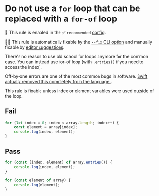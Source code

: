 # Do not use a `for` loop that can be replaced with a `for-of` loop

💼 This rule is enabled in the ✅ `recommended` [config](https://github.com/sindresorhus/eslint-plugin-unicorn#preset-configs).

🔧💡 This rule is automatically fixable by the [`--fix` CLI option](https://eslint.org/docs/latest/user-guide/command-line-interface#--fix) and manually fixable by [editor suggestions](https://eslint.org/docs/developer-guide/working-with-rules#providing-suggestions).

<!-- end auto-generated rule header -->
<!-- Do not manually modify this header. Run: `npm run fix:eslint-docs` -->

There's no reason to use old school for loops anymore for the common case. You can instead use for-of loop (with `.entries()` if you need to access the index).

Off-by-one errors are one of the most common bugs in software. [Swift actually removed this completely from the language.](https://github.com/apple/swift-evolution/blob/master/proposals/0007-remove-c-style-for-loops.md).

This rule is fixable unless index or element variables were used outside of the loop.

## Fail

```js
for (let index = 0; index < array.length; index++) {
	const element = array[index];
	console.log(index, element);
}
```

## Pass

```js
for (const [index, element] of array.entries()) {
	console.log(index, element);
}

for (const element of array) {
	console.log(element);
}
```
